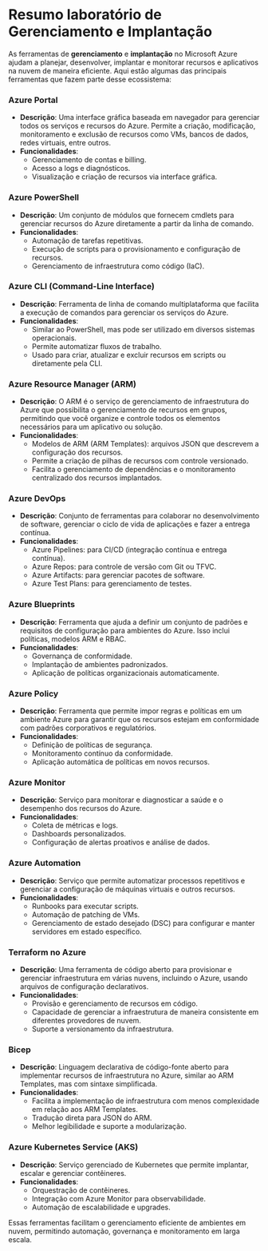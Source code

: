 # Resumo laboratório de Gerenciamento e Implantação

As ferramentas de **gerenciamento** e **implantação** no Microsoft Azure ajudam a planejar, desenvolver, implantar e monitorar recursos e aplicativos na nuvem de maneira eficiente. Aqui estão algumas das principais ferramentas que fazem parte desse ecossistema:

### **Azure Portal**
   - **Descrição**: Uma interface gráfica baseada em navegador para gerenciar todos os serviços e recursos do Azure. Permite a criação, modificação, monitoramento e exclusão de recursos como VMs, bancos de dados, redes virtuais, entre outros.
   - **Funcionalidades**:
     - Gerenciamento de contas e billing.
     - Acesso a logs e diagnósticos.
     - Visualização e criação de recursos via interface gráfica.

### **Azure PowerShell**
   - **Descrição**: Um conjunto de módulos que fornecem cmdlets para gerenciar recursos do Azure diretamente a partir da linha de comando.
   - **Funcionalidades**:
     - Automação de tarefas repetitivas.
     - Execução de scripts para o provisionamento e configuração de recursos.
     - Gerenciamento de infraestrutura como código (IaC).

### **Azure CLI (Command-Line Interface)**
   - **Descrição**: Ferramenta de linha de comando multiplataforma que facilita a execução de comandos para gerenciar os serviços do Azure.
   - **Funcionalidades**:
     - Similar ao PowerShell, mas pode ser utilizado em diversos sistemas operacionais.
     - Permite automatizar fluxos de trabalho.
     - Usado para criar, atualizar e excluir recursos em scripts ou diretamente pela CLI.

### **Azure Resource Manager (ARM)**
   - **Descrição**: O ARM é o serviço de gerenciamento de infraestrutura do Azure que possibilita o gerenciamento de recursos em grupos, permitindo que você organize e controle todos os elementos necessários para um aplicativo ou solução.
   - **Funcionalidades**:
     - Modelos de ARM (ARM Templates): arquivos JSON que descrevem a configuração dos recursos.
     - Permite a criação de pilhas de recursos com controle versionado.
     - Facilita o gerenciamento de dependências e o monitoramento centralizado dos recursos implantados.

### **Azure DevOps**
   - **Descrição**: Conjunto de ferramentas para colaborar no desenvolvimento de software, gerenciar o ciclo de vida de aplicações e fazer a entrega contínua.
   - **Funcionalidades**:
     - Azure Pipelines: para CI/CD (integração contínua e entrega contínua).
     - Azure Repos: para controle de versão com Git ou TFVC.
     - Azure Artifacts: para gerenciar pacotes de software.
     - Azure Test Plans: para gerenciamento de testes.
   
### **Azure Blueprints**
   - **Descrição**: Ferramenta que ajuda a definir um conjunto de padrões e requisitos de configuração para ambientes do Azure. Isso inclui políticas, modelos ARM e RBAC.
   - **Funcionalidades**:
     - Governança de conformidade.
     - Implantação de ambientes padronizados.
     - Aplicação de políticas organizacionais automaticamente.

### **Azure Policy**
   - **Descrição**: Ferramenta que permite impor regras e políticas em um ambiente Azure para garantir que os recursos estejam em conformidade com padrões corporativos e regulatórios.
   - **Funcionalidades**:
     - Definição de políticas de segurança.
     - Monitoramento contínuo da conformidade.
     - Aplicação automática de políticas em novos recursos.

### **Azure Monitor**
   - **Descrição**: Serviço para monitorar e diagnosticar a saúde e o desempenho dos recursos do Azure.
   - **Funcionalidades**:
     - Coleta de métricas e logs.
     - Dashboards personalizados.
     - Configuração de alertas proativos e análise de dados.

### **Azure Automation**
   - **Descrição**: Serviço que permite automatizar processos repetitivos e gerenciar a configuração de máquinas virtuais e outros recursos.
   - **Funcionalidades**:
     - Runbooks para executar scripts.
     - Automação de patching de VMs.
     - Gerenciamento de estado desejado (DSC) para configurar e manter servidores em estado específico.

### **Terraform no Azure**
   - **Descrição**: Uma ferramenta de código aberto para provisionar e gerenciar infraestrutura em várias nuvens, incluindo o Azure, usando arquivos de configuração declarativos.
   - **Funcionalidades**:
     - Provisão e gerenciamento de recursos em código.
     - Capacidade de gerenciar a infraestrutura de maneira consistente em diferentes provedores de nuvem.
     - Suporte a versionamento da infraestrutura.

### **Bicep**
   - **Descrição**: Linguagem declarativa de código-fonte aberto para implementar recursos de infraestrutura no Azure, similar ao ARM Templates, mas com sintaxe simplificada.
   - **Funcionalidades**:
     - Facilita a implementação de infraestrutura com menos complexidade em relação aos ARM Templates.
     - Tradução direta para JSON do ARM.
     - Melhor legibilidade e suporte a modularização.

### **Azure Kubernetes Service (AKS)**
   - **Descrição**: Serviço gerenciado de Kubernetes que permite implantar, escalar e gerenciar contêineres.
   - **Funcionalidades**:
     - Orquestração de contêineres.
     - Integração com Azure Monitor para observabilidade.
     - Automação de escalabilidade e upgrades.

Essas ferramentas facilitam o gerenciamento eficiente de ambientes em nuvem, permitindo automação, governança e monitoramento em larga escala.
